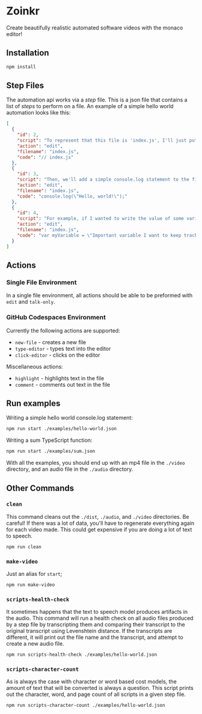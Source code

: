 # Zoinkr

Create beautifully realistic automated software videos with the monaco editor!

## Installation

```bash
npm install
```

## Step Files

The automation api works via a _step_ file. This is a json file that contains a list of _steps_ to perform on a file. An example of a simple hello world automation looks like this:

```json
[
  {
    "id": 2,
    "script": "To represent that this file is 'index.js', I'll just put a comment here.",
    "action": "edit",
    "filename": "index.js",
    "code": "// index.js"
  },
  {
    "id": 3,
    "script": "Then, we'll add a simple console.log statement to the file. We'll learn in the coming lessons what the console is and how to use it.",
    "action": "edit",
    "filename": "index.js",
    "code": "console.log(\"Hello, world!\");"
  },
  {
    "id": 4,
    "script": "For example, if I wanted to write the value of some variable, I could do that with console.log.",
    "action": "edit",
    "filename": "index.js",
    "code": "var myVariable = \"Important variable I want to keep track of\";\nconsole.log(myVariable);"
  }
]
```

## Actions

### Single File Environment

In a single file environment, all actions should be able to be preformed with `edit` and `talk-only`.

### GitHub Codespaces Environment

Currently the following actions are supported:

- `new-file` - creates a new file
- `type-editor` - types text into the editor
- `click-editor` - clicks on the editor

Miscellaneous actions:
- `highlight` - highlights text in the file
- `comment` - comments out text in the file

## Run examples

Writing a simple hello world console.log statement:

```bash
npm run start ./examples/hello-world.json
```

Writing a sum TypeScript function:

```bash
npm run start ./examples/sum.json
```

With all the examples, you should end up with an mp4 file in the `./video` directory, and an audio file in the `./audio` directory.

## Other Commands

### `clean`

This command cleans out the `./dist`, `./audio`, and `./video` directories. Be careful! If there was a lot of data, you'll have to regenerate everything again for each video made. This could get expensive if you are doing a lot of text to speech.

```bash
npm run clean
```

### `make-video`
Just an alias for `start`;

```bash
npm run make-video
```

### `scripts-health-check`

It sometimes happens that the text to speech model produces artifacts in the audio. This command will run a health check on all audio files produced by a step file by transcripting them and comparing their transcript to the original transcript using Levenshtein distance. If the transcripts are different, it will print out the file name and the transcript, and attempt to create a new audio file.

```bash
npm run scripts-health-check ./examples/hello-world.json
```


### `scripts-character-count`

As is always the case with character or word based cost models, the amount of text that will be converted is always a question. This script prints out the character, word, and page count of all scripts in a given step file.

```bash
npm run scripts-character-count ./examples/hello-world.json
```
